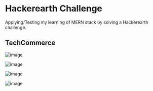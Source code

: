 # Hackerearth Challenge

Applying/Testing my learning of MERN stack by solving a Hackerearth challenge.


## TechCommerce
![image](https://user-images.githubusercontent.com/33338813/152812919-934f3747-fb09-48b7-96ec-9426ea4c273b.png)

![image](https://user-images.githubusercontent.com/33338813/152813033-d52ee008-4c6f-4a7b-9c64-886814fb4deb.png)

![image](https://user-images.githubusercontent.com/33338813/152813176-6395bb73-8798-4862-a8de-c7e06c99a288.png)

![image](https://user-images.githubusercontent.com/33338813/152813230-cf921aaf-bf19-4815-ab60-330d8dd83ae9.png)
